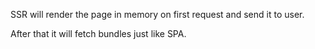 SSR will render the page in memory on first request and send it to user.

After that it will fetch bundles just like SPA.
